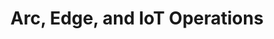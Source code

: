 ---
type: docs
title: "Arc, Edge, and IoT Operations"
linkTitle: "Arc, Edge, and IoT Operations"
weight: 9
description: >-
  The deployment scenarios in this section will show you how to work with Edge computing scenarios and Azure IoT Operations capabilities and features.
---